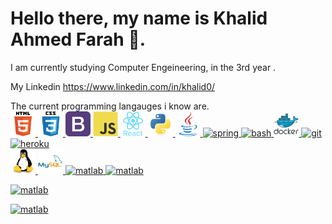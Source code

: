<h1>Hello there, my name is Khalid Ahmed Farah 👋.</h1>

I am currently studying Computer Engeineering, in the 3rd year .


My Linkedin
https://www.linkedin.com/in/khalid0/

The current programming langauges i know are.
<br>
<a href="https://www.w3.org/html/" rel="nofollow"> <img src="https://raw.githubusercontent.com/devicons/devicon/master/icons/html5/html5-original-wordmark.svg" alt="html5" width="40" height="40" style="max-width: 100%;"> </a>
<a href="https://www.w3.org/css/" rel="nofollow"> <img src="https://raw.githubusercontent.com/github/explore/80688e429a7d4ef2fca1e82350fe8e3517d3494d/topics/css/css.png" alt="css" width="40" height="40" style="max-width: 100%;"> </a>
<a href="https://getbootstrap.com/" rel="nofollow"> <img src="https://raw.githubusercontent.com/github/explore/80688e429a7d4ef2fca1e82350fe8e3517d3494d/topics/bootstrap/bootstrap.png" alt="bootstrap" width="40" height="40" style="max-width: 100%;"> </a>
<a href="https://developer.mozilla.org/en-US/docs/Web/JavaScript" rel="nofollow"> <img src="https://raw.githubusercontent.com/devicons/devicon/master/icons/javascript/javascript-original.svg" alt="javascript" width="40" height="40" style="max-width: 100%;"> </a> 
<a href="https://reactjs.org/" rel="nofollow"> <img src="https://raw.githubusercontent.com/devicons/devicon/master/icons/react/react-original-wordmark.svg" alt="react" width="40" height="40" style="max-width: 100%;"> </a> 
<a href="https://www.python.org" rel="nofollow"> <img src="https://raw.githubusercontent.com/devicons/devicon/master/icons/python/python-original.svg" alt="python" width="40" height="40" style="max-width: 100%;"> </a> 
<a href="https://www.java.com" rel="nofollow"> <img src="https://raw.githubusercontent.com/devicons/devicon/master/icons/java/java-original.svg" alt="java" width="40" height="40" style="max-width: 100%;"> </a> 
<a href="https://spring.io/" rel="nofollow"> <img src="https://camo.githubusercontent.com/4545b55c7771bbd175235c80b518dcbbf2f6ee0b984a51ad9363cba8cb70e67c/68747470733a2f2f7777772e766563746f726c6f676f2e7a6f6e652f6c6f676f732f737072696e67696f2f737072696e67696f2d69636f6e2e737667" alt="spring" width="40" height="40" data-canonical-src="https://www.vectorlogo.zone/logos/springio/springio-icon.svg" style="max-width: 100%;"> </a> 
<a href="https://www.gnu.org/software/bash/" rel="nofollow"> <img src="https://camo.githubusercontent.com/bbb327d6ba7708520eaafd13396fed64d73bf5df5c4cdd0ba03cf0843f7a9340/68747470733a2f2f7777772e766563746f726c6f676f2e7a6f6e652f6c6f676f732f676e755f626173682f676e755f626173682d69636f6e2e737667" alt="bash" width="40" height="40" data-canonical-src="https://www.vectorlogo.zone/logos/gnu_bash/gnu_bash-icon.svg" style="max-width: 100%;"> </a> <a href="https://www.docker.com/" rel="nofollow"> <img src="https://raw.githubusercontent.com/devicons/devicon/master/icons/docker/docker-original-wordmark.svg" alt="docker" width="40" height="40" style="max-width: 100%;"> </a> 
<a href="https://git-scm.com/" rel="nofollow"> <img src="https://camo.githubusercontent.com/fbfcb9e3dc648adc93bef37c718db16c52f617ad055a26de6dc3c21865c3321d/68747470733a2f2f7777772e766563746f726c6f676f2e7a6f6e652f6c6f676f732f6769742d73636d2f6769742d73636d2d69636f6e2e737667" alt="git" width="40" height="40" data-canonical-src="https://www.vectorlogo.zone/logos/git-scm/git-scm-icon.svg" style="max-width: 100%;"> </a> 
<a href="https://heroku.com" rel="nofollow"> <img src="https://camo.githubusercontent.com/df12cb598044a3f38efc1f45e3580558c324cf8789b79487125044eeebcc4dee/68747470733a2f2f7777772e766563746f726c6f676f2e7a6f6e652f6c6f676f732f6865726f6b752f6865726f6b752d69636f6e2e737667" alt="heroku" width="40" height="40" data-canonical-src="https://www.vectorlogo.zone/logos/heroku/heroku-icon.svg" style="max-width: 100%;"> </a>   
<a href="https://www.linux.org/" rel="nofollow"> <img src="https://raw.githubusercontent.com/devicons/devicon/master/icons/linux/linux-original.svg" alt="linux" width="40" height="40" style="max-width: 100%;"> </a> <a href="https://www.mysql.com/" rel="nofollow"> <img src="https://raw.githubusercontent.com/devicons/devicon/master/icons/mysql/mysql-original-wordmark.svg" alt="mysql" width="40" height="40" style="max-width: 100%;"> </a>
<a href="https://se.mathworks.com/products/matlab.html" rel="nofollow"> <img src="https://camo.githubusercontent.com/64bfb64ead15f4d2fe66c1dd2b132a99b1caf1cddb77f57ad5815f9bf94a3d89/68747470733a2f2f75706c6f61642e77696b696d656469612e6f72672f77696b6970656469612f636f6d6d6f6e732f322f32312f4d61746c61625f4c6f676f2e706e67" alt="matlab" width="40" height="40" data-canonical-src="https://upload.wikimedia.org/wikipedia/commons/2/21/Matlab_Logo.png" style="max-width: 100%;"> </a>
<a href="https://go.dev/" rel="nofollow"> <img src="https://go.dev/images/go-logo-white.svg" alt="matlab" width="40" height="40" data-canonical-src="https://upload.wikimedia.org/wikipedia/commons/2/21/Matlab_Logo.png" style="max-width: 100%;"> </a>

<a href="https://jquery.com/" rel="nofollow"> <img src="https://www.google.com/imgres?imgurl=https%3A%2F%2Fwww.htmltutsplus.com%2Fwp-content%2Fuploads%2F2017%2F01%2Fjquery.gif&imgrefurl=https%3A%2F%2Fwww.htmltutsplus.com%2Fmiscellaneous%2Fmakes-jquery-popular-javascript-framework%2F&tbnid=c-0UTcqnklY-UM&vet=12ahUKEwjP08mAzJj3AhUQtYsKHWLeAdIQMygGegUIARC0AQ..i&docid=QVQaCU-OxljTiM&w=800&h=800&q=jquery&ved=2ahUKEwjP08mAzJj3AhUQtYsKHWLeAdIQMygGegUIARC0AQ" alt="matlab" width="40" height="40" data-canonical-src="https://upload.wikimedia.org/wikipedia/commons/2/21/Matlab_Logo.png" style="max-width: 100%;"> </a>

<a href="https://docs.microsoft.com/en-us/powershell/" rel="nofollow"> <img src="https://go.dev/images/go-logo-white.svg" alt="matlab" width="40" height="40" data-canonical-src="https://www.google.com/imgres?imgurl=https%3A%2F%2Fsoftwaresushi.files.wordpress.com%2F2016%2F07%2Fpowershell_5-0_icon.png&imgrefurl=https%3A%2F%2Fsoftwaresushi.net%2F2016%2F07%2F27%2Frunning-an-exe-from-a-path-with-a-wildcard-in-powershell%2F&tbnid=1uEW7sZkQ_VEnM&vet=12ahUKEwikrafQzJj3AhXCl4sKHe9ZDikQMygjegUIARD6AQ..i&docid=VnuduvHeBBc_CM&w=256&h=256&q=powershell&ved=2ahUKEwikrafQzJj3AhXCl4sKHe9ZDikQMygjegUIARD6AQ" style="max-width: 100%;"> </a>

<!--
**KhalidAFarah/KhalidAFarah** is a ✨ _special_ ✨ repository because its `README.md` (this file) appears on your GitHub profile.

Here are some ideas to get you started:

- 🔭 I’m currently working on ...
- 🌱 I’m currently learning ...
- 👯 I’m looking to collaborate on ...
- 🤔 I’m looking for help with ...
- 💬 Ask me about ...
- 📫 How to reach me: ...
- 😄 Pronouns: ...
- ⚡ Fun fact: ...
-->
